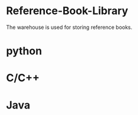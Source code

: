 # Reference-Book-Library
The warehouse is used for storing reference books.

# python

# C/C++

# Java
